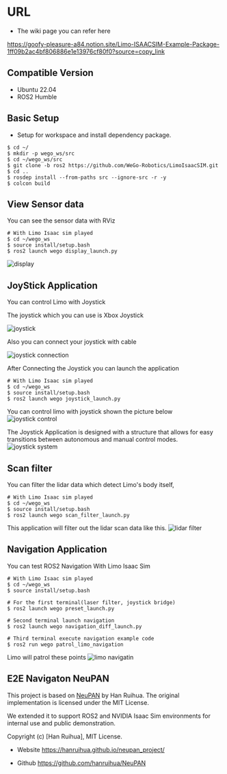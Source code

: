 # URL
- The wiki page you can refer here

https://goofy-pleasure-a84.notion.site/Limo-ISAACSIM-Example-Package-1ff09b2ac4bf806886e1e13976cf80f0?source=copy_link

## Compatible Version
- Ubuntu 22.04
- ROS2 Humble

## Basic Setup
- Setup for workspace and install dependency package.

```
$ cd ~/
$ mkdir -p wego_ws/src
$ cd ~/wego_ws/src
$ git clone -b ros2 https://github.com/WeGo-Robotics/LimoIsaacSIM.git
$ cd ..
$ rosdep install --from-paths src --ignore-src -r -y
$ colcon build
```
## View Sensor data 
You can see the sensor data with RViz
```
# With Limo Isaac sim played
$ cd ~/wego_ws
$ source install/setup.bash
$ ros2 launch wego display_launch.py
```
![display](images/display.png)


## JoyStick Application

You can control Limo with Joystick

The joystick which you can use is Xbox Joystick

![joystick](images/joystick.png)

Also you can connect your joystick with cable 

![joystick connection](images/joystick_connection.png)

After Connecting the Joystick you can launch the application

```
# With Limo Isaac sim played
$ cd ~/wego_ws
$ source install/setup.bash
$ ros2 launch wego joystick_launch.py
```

You can control limo with joystick shown the picture below
![joystick control](images/joystick_control.png)

The Joystick Application is designed with a structure that allows for easy transitions between autonomous and manual control modes.
![joystick system](images/joystick_system.png)

## Scan filter

You can filter the lidar data which detect Limo's body itself,

 ```
# With Limo Isaac sim played
$ cd ~/wego_ws
$ source install/setup.bash
$ ros2 launch wego scan_filter_launch.py
```

This application will filter out the lidar scan data like this.
![lidar filter](images/lidar_filter.png)

## Navigation Application

You can test ROS2 Navigation With Limo Isaac Sim
 ```
# With Limo Isaac sim played
$ cd ~/wego_ws
$ source install/setup.bash

# For the first terminal(laser filter, joystick bridge)
$ ros2 launch wego preset_launch.py

# Second terminal launch navigation
$ ros2 launch wego navigation_diff_launch.py

# Third terminal execute navigation example code
$ ros2 run wego patrol_limo_navigation
```

Limo will patrol these points
![limo navigatin](images/navigation.png)


## E2E Navigaton NeuPAN

This project is based on [NeuPAN](https://github.com/hanruihua/NeuPAN) by Han Ruihua.
The original implementation is licensed under the MIT License.

We extended it to support ROS2 and NVIDIA Isaac Sim environments for internal use and public demonstration.

Copyright (c) [Han Ruihua], MIT License.

- Website https://hanruihua.github.io/neupan_project/

- Github https://github.com/hanruihua/NeuPAN


